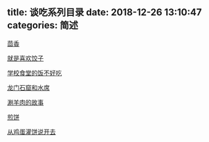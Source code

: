 title: 谈吃系列目录
date: 2018-12-26 13:10:47
categories: 简述
  --- 


[茴香](https://www.jianshu.com/p/daffb83d18c6)

[就是喜欢饺子](https://www.jianshu.com/p/f1c49ec5599a)

[学校食堂的饭不好吃
](https://www.jianshu.com/p/eafba7557842)

[龙门石窟和水席
](https://www.jianshu.com/p/03e23ba69b68)

[涮羊肉的故事
](https://www.jianshu.com/p/48846fd9c9cf)

[煎饼
](https://www.jianshu.com/p/9be63043446c)

[从鸡蛋灌饼说开去
](https://www.jianshu.com/p/8d3c7f519830)

